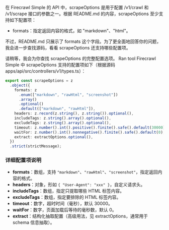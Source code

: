 在 Firecrawl Simple 的 API 中，scrapeOptions 是用于配置 /v1/crawl 和 /v1/scrape 接口的参数之一。根据 README.md 的内容，scrapeOptions 至少支持如下配置项：

- formats：指定返回内容的格式，如 "markdown"、"html"。

不过，README.md 只展示了 formats 这个字段。为了更全面地回答你的问题，我会进一步查找源码，看看 scrapeOptions 还支持哪些配置项。

请稍等，我会为你查找 scrapeOptions 的完整配置选项。
Ran tool
Firecrawl Simple 中 scrapeOptions 支持的配置项如下（根据源码 apps/api/src/controllers/v1/types.ts）：

```ts
export const scrapeOptions = z
  .object({
    formats: z
      .enum(["markdown", "rawHtml", "screenshot"])
      .array()
      .optional()
      .default(["markdown", "rawHtml"]),
    headers: z.record(z.string(), z.string()).optional(),
    includeTags: z.string().array().optional(),
    excludeTags: z.string().array().optional(),
    timeout: z.number().int().positive().finite().safe().default(30000),
    waitFor: z.number().int().nonnegative().finite().safe().default(0),
    extract: extractOptions.optional(),
  })
  .strict(strictMessage);
```

### 详细配置项说明

- **formats**：数组，支持 `"markdown"`、`"rawHtml"`、`"screenshot"`，指定返回内容的格式。
- **headers**：对象，形如 `{ "User-Agent": "xxx" }`，自定义请求头。
- **includeTags**：数组，指定只提取哪些 HTML 标签内容。
- **excludeTags**：数组，指定要排除的 HTML 标签内容。
- **timeout**：数字，超时时间（毫秒），默认 30000。
- **waitFor**：数字，页面加载后等待的毫秒数，默认 0。
- **extract**：结构化抽取配置（高级用法，见 extractOptions，通常用于 schema 信息抽取）。
 